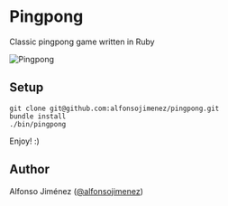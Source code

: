 # Pingpong

Classic pingpong game written in Ruby

![Pingpong](http://i.imgur.com/C0iGQAt.png)

## Setup

```
git clone git@github.com:alfonsojimenez/pingpong.git
bundle install
./bin/pingpong
```

Enjoy! :)

## Author

Alfonso Jiménez ([@alfonsojimenez](http://twitter.com/alfonsojimenez))
